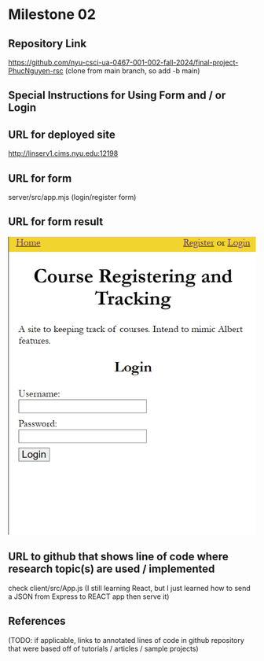 Milestone 02
===

Repository Link
---
https://github.com/nyu-csci-ua-0467-001-002-fall-2024/final-project-PhucNguyen-rsc (clone from main branch, so add -b main)

Special Instructions for Using Form and / or Login
---

URL for deployed site 
---
http://linserv1.cims.nyu.edu:12198

URL for form 
---
server/src/app.mjs (login/register form)

URL for form result
---
![Form result](server\documentation\form_log_in.png)

URL to github that shows line of code where research topic(s) are used / implemented
--- 
check client/src/App.js (I still learning React, but I just learned how to send a JSON from Express to REACT app then serve it)

References 
---
(TODO: if applicable, links to annotated lines of code in github repository that were based off of tutorials / articles / sample projects)